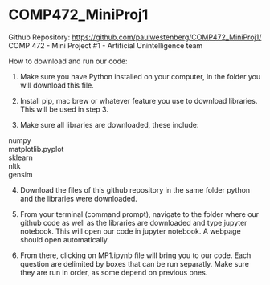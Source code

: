 # COMP472_MiniProj1

Github Repository: https://github.com/paulwestenberg/COMP472_MiniProj1/
COMP 472 - Mini Project #1 - Artificial Unintelligence team

How to download and run our code:

1. Make sure you have Python installed on your computer, in the folder you will download this file.

2. Install pip, mac brew or whatever feature you use to download libraries. This will be used in step 3.

3. Make sure all libraries are downloaded, these include:

numpy\
matplotlib.pyplot\
sklearn\
nltk\
gensim

4. Download the files of this github repository in the same folder python and the libraries were downloaded.

5. From your terminal (command prompt), navigate to the folder where our github code as well as the libraries are downloaded and type jupyter notebook. This will open our code in jupyter notebook. A webpage should open automatically.

6. From there, clicking on MP1.ipynb file will bring you to our code. Each question are delimited by boxes that can be run separatly. Make sure they are run in order, as some depend on previous ones.
